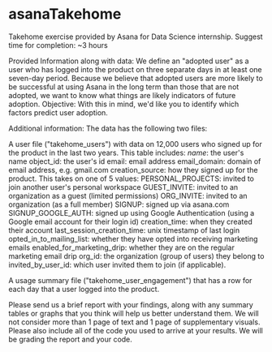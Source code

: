 # asanaTakehome
Takehome exercise provided by Asana for Data Science internship. Suggest time for completion: ~3 hours

Provided Information along with data: We define an "adopted user" as a user who has logged into the product on three separate days in at least one seven-day period. Because we believe that adopted users are more likely to be successful at using Asana in the long term than those that are not adopted, we want to know what things are likely indicators of future adoption. 
Objective: With this in mind, we'd like you to identify which factors predict user adoption.

Additional information:
The data has the following two files:
 
A user file ("takehome_users") with data on 12,000 users who signed up for the product in the last two years. This table includes:
  *name*: the user's name
  object_id: the user's id
  email: email address
  email_domain: domain of email address, e.g. gmail.com
  creation_source: how they signed up for the product. This takes on one of 5 values:
  PERSONAL_PROJECTS: invited to join another user's personal workspace
  GUEST_INVITE: invited to an organization as a guest (limited permissions)
  ORG_INVITE: invited to an organization (as a full member)
  SIGNUP: signed up via asana.com
  SIGNUP_GOOGLE_AUTH: signed up using Google
  Authentication (using a Google email account for their login id)
  creation_time: when they created their account
  last_session_creation_time: unix timestamp of last login
  opted_in_to_mailing_list: whether they have opted into receiving marketing emails
  enabled_for_marketing_drip: whether they are on the regular marketing email drip
  org_id: the organization (group of users) they belong to
  invited_by_user_id: which user invited them to join (if applicable).
 
  A usage summary file ("takehome_user_engagement") that has a row for each day that a user logged into the product.
 
Please send us a brief report with your findings, along with any summary tables or graphs that you think will help us better understand them. We will not consider more than 1 page of text and 1 page of supplementary visuals. Please also include all of the code you used to arrive at your results. We will be grading the report and your code. 
 
